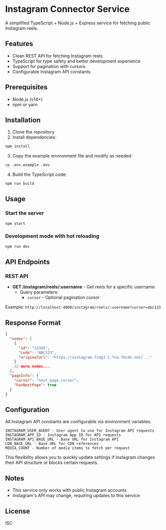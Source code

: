 # Instagram Connector Service

A simplified TypeScript + Node.js + Express service for fetching public Instagram reels.

## Features

- Clean REST API for fetching Instagram reels
- TypeScript for type safety and better development experience
- Support for pagination with cursors
- Configurable Instagram API constants

## Prerequisites

- Node.js (v14+)
- npm or yarn

## Installation

1. Clone the repository
2. Install dependencies:

```bash
npm install
```

3. Copy the example environment file and modify as needed:

```bash
cp .env.example .env
```

4. Build the TypeScript code:

```bash
npm run build
```

## Usage

### Start the server

```bash
npm start
```

### Development mode with hot reloading

```bash
npm run dev
```

## API Endpoints

### REST API

- **GET /instagram/reels/:username** - Get reels for a specific username
  - Query parameters:
    - `cursor` - Optional pagination cursor

Example: `http://localhost:4000/instagram/reels/:username?cursor=abc123`


## Response Format

```json
{
  "nodes": [
    {
      "id": "12345",
      "code": "ABC123",
      "originalUrl": "https://instagram.fcdg3-1.fna.fbcdn.net/..."
    }
    // more nodes...
  ],
  "pageInfo": {
    "cursor": "next_page_cursor",
    "hasNextPage": true
  }
}
```

## Configuration

All Instagram API constants are configurable via environment variables:

```
INSTAGRAM_USER_AGENT - User agent to use for Instagram API requests
INSTAGRAM_APP_ID - Instagram App ID for API requests
INSTAGRAM_API_BASE_URL - Base URL for Instagram API
CDN_BASE_URL - Base URL for CDN references
MEDIA_COUNT - Number of media items to fetch per request
```

This flexibility allows you to quickly update settings if Instagram changes their API structure or blocks certain requests.

## Notes

- This service only works with public Instagram accounts
- Instagram's API may change, requiring updates to this service

## License

ISC